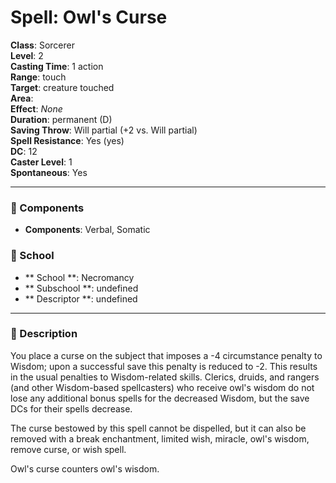 
# Spell: Owl's Curse
**Class**: Sorcerer  
**Level**: 2  
**Casting Time**: 1 action  
**Range**: touch  
**Target**: creature touched  
**Area**:   
**Effect**: _None_  
**Duration**: permanent (D)  
**Saving Throw**: Will partial (+2 vs. Will partial)  
**Spell Resistance**: Yes (yes)  
**DC**: 12  
**Caster Level**: 1  
**Spontaneous**: Yes

---

### 🔮 Components
- **Components**: Verbal, Somatic

### 🏫 School
- ** School **: Necromancy
- ** Subschool **: undefined
- ** Descriptor **: undefined
---

### 📜 Description
You place a curse on the subject that imposes a -4 circumstance penalty to Wisdom; upon a successful save this penalty is reduced to -2. This results in the usual penalties to Wisdom-related skills. Clerics, druids, and rangers (and other Wisdom-based spellcasters) who receive owl's wisdom do not lose any additional bonus spells for the decreased Wisdom, but the save DCs for their spells decrease. 

The curse bestowed by this spell cannot be dispelled, but it can also be removed with a break enchantment, limited wish, miracle, owl's wisdom, remove curse, or wish spell. 

Owl's curse counters owl's wisdom.
